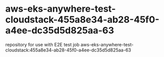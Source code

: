 # aws-eks-anywhere-test-cloudstack-455a8e34-ab28-45f0-a4ee-dc35d5d825aa-63
repository for use with E2E test job aws-eks-anywhere-test-cloudstack:455a8e34-ab28-45f0-a4ee-dc35d5d825aa-63
